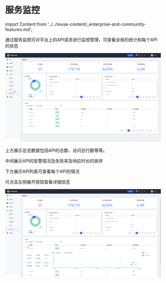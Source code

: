 # 服务监控

import Content from '../../reuse-content/_enterprise-and-community-features.md';

<Content />

通过服务监控可对平台上的API请求进行监控管理，可查看全局的统计和每个API的状态

![](../../images/monito_api_1.png)

上方展示总览数据包括API的总数、访问总行数等等。

中间展示API的告警情况及失败率及响应时长的排序

下方展示API列表可查看每个API的情况



可点击左侧展开按钮查看详细信息

![](../../images/monito_api_2.png)